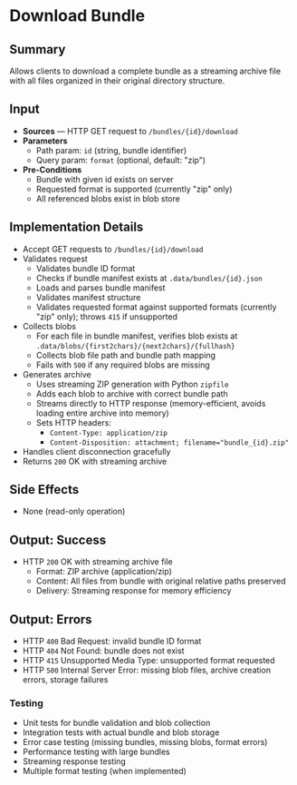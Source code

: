 # Download Bundle

## Summary

Allows clients to download a complete bundle as a streaming archive file with all files organized in their original directory structure.

## Input

- **Sources** — HTTP GET request to `/bundles/{id}/download`
- **Parameters**
  - Path param: `id` (string, bundle identifier)
  - Query param: `format` (optional, default: "zip")
- **Pre-Conditions**
  - Bundle with given id exists on server
  - Requested format is supported (currently "zip" only)
  - All referenced blobs exist in blob store

## Implementation Details

- Accept GET requests to `/bundles/{id}/download`
- Validates request
  - Validates bundle ID format
  - Checks if bundle manifest exists at `.data/bundles/{id}.json`
  - Loads and parses bundle manifest
  - Validates manifest structure
  - Validates requested format against supported formats (currently "zip" only); throws `415` if unsupported
- Collects blobs
  - For each file in bundle manifest, verifies blob exists at `.data/blobs/{first2chars}/{next2chars}/{fullhash}`
  - Collects blob file path and bundle path mapping
  - Fails with `500` if any required blobs are missing
- Generates archive
  - Uses streaming ZIP generation with Python `zipfile`
  - Adds each blob to archive with correct bundle path
  - Streams directly to HTTP response (memory-efficient, avoids loading entire archive into memory)
  - Sets HTTP headers:
    - `Content-Type: application/zip`
    - `Content-Disposition: attachment; filename="bundle_{id}.zip"`
- Handles client disconnection gracefully
- Returns `200` OK with streaming archive

## Side Effects

- None (read-only operation)

## Output: Success

- HTTP `200` OK with streaming archive file
  - Format: ZIP archive (application/zip)
  - Content: All files from bundle with original relative paths preserved
  - Delivery: Streaming response for memory efficiency

## Output: Errors

- HTTP `400` Bad Request: invalid bundle ID format
- HTTP `404` Not Found: bundle does not exist
- HTTP `415` Unsupported Media Type: unsupported format requested
- HTTP `500` Internal Server Error: missing blob files, archive creation errors, storage failures

### Testing
- Unit tests for bundle validation and blob collection
- Integration tests with actual bundle and blob storage
- Error case testing (missing bundles, missing blobs, format errors)
- Performance testing with large bundles
- Streaming response testing
- Multiple format testing (when implemented)
